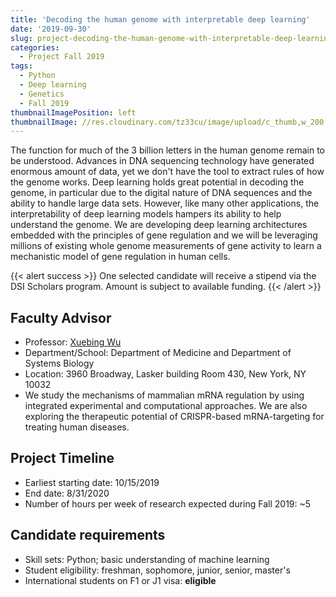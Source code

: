 ```yaml
---
title: 'Decoding the human genome with interpretable deep learning'
date: '2019-09-30'
slug: project-decoding-the-human-genome-with-interpretable-deep-learning
categories:
  - Project Fall 2019
tags:
  - Python
  - Deep learning
  - Genetics
  - Fall 2019
thumbnailImagePosition: left
thumbnailImage: //res.cloudinary.com/tz33cu/image/upload/c_thumb,w_200,g_face/v1547231276/DSI-scholars/chromosomes-2817314_960_720_h3vpll.png
---
```

The function for much of the 3 billion letters in the human genome remain to be understood. Advances in DNA sequencing technology have generated enormous amount of data, yet we don't have the tool to extract rules of how the genome works. Deep learning holds great potential in decoding the genome, in particular due to the digital nature of DNA sequences and the ability to handle large data sets. However, like many other applications, the interpretability of deep learning models hampers its ability to help understand the genome. We are developing deep learning architectures embedded with the principles of gene regulation and we will be leveraging millions of existing whole genome measurements of gene activity to learn a mechanistic model of gene regulation in human cells. 

<!--more-->

{{< alert success >}}
One selected candidate will receive a stipend via the DSI Scholars program. Amount is subject to available funding.
{{< /alert >}}

## Faculty Advisor
+ Professor: [Xuebing Wu](https://xuebingwu.github.io/)
+ Department/School: Department of Medicine and Department of Systems Biology
+ Location: 3960 Broadway, Lasker building Room 430, New York, NY 10032
+ We study the mechanisms of mammalian mRNA regulation by using integrated experimental and computational approaches. We are also exploring the therapeutic potential of CRISPR-based mRNA-targeting for treating human diseases.

## Project Timeline
+ Earliest starting date: 10/15/2019
+ End date: 8/31/2020
+ Number of hours per week of research expected during Fall 2019: ~5

## Candidate requirements
+ Skill sets: Python; basic understanding of machine learning
+ Student eligibility: freshman, sophomore, junior, senior, master's
+ International students on F1 or J1 visa: **eligible**
